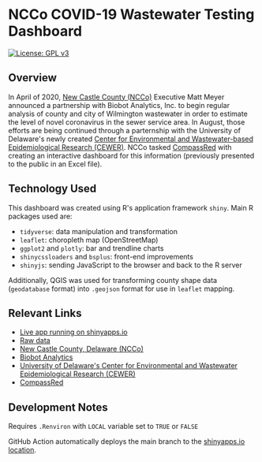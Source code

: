 # NCCo COVID-19 Wastewater Testing Dashboard

[![License: GPL v3](https://img.shields.io/badge/License-GPLv3-blue.svg)](https://www.gnu.org/licenses/gpl-3.0)

## Overview
In April of 2020, [New Castle County (NCCo)](https://nccde.org/) Executive Matt Meyer announced a partnership with Biobot Analytics, Inc. to begin regular analysis of county and city of Wilmington wastewater in order to estimate the level of novel coronavirus in the sewer service area. In August, those efforts are being continued through a parternship with the University of Delaware's newly created [Center for Environmental and Wastewater-based Epidemiological Research (CEWER)](https://www.udel.edu/academics/colleges/canr/departments/animal-and-food-sciences/affiliated-centers/cewer/). NCCo tasked [CompassRed](https://www.compassred.com/) with creating an interactive dashboard for this information (previously presented to the public in an Excel file).

## Technology Used
This dashboard was created using R's application framework `shiny`. Main R packages used are:

- `tidyverse`: data manipulation and transformation
- `leaflet`: choropleth map (OpenStreetMap)
- `ggplot2` and `plotly`: bar and trendline charts
- `shinycssloaders` and `bsplus`: front-end improvements
- `shinyjs`: sending JavaScript to the browser and back to the R server

Additionally, QGIS was used for transforming county shape data (`geodatabase` format) into `.geojson` format for use in `leaflet` mapping.

## Relevant Links

- [Live app running on shinyapps.io](https://techimpact.shinyapps.io/ncco_wastewater)
- [Raw data](http://compassred.shinyapps.io/ncco_wastewater)
- [New Castle County, Delaware (NCCo)](https://nccde.org/)
- [Biobot Analytics](https://www.biobot.io/)
- [University of Delaware's Center for Environmental and Wastewater Epidemiological Research (CEWER)](https://www.udel.edu/academics/colleges/canr/departments/animal-and-food-sciences/affiliated-centers/cewer/)
- [CompassRed](https://www.compassred.com/)

## Development Notes
Requires `.Renviron` with `LOCAL` variable set to `TRUE` or `FALSE`

GitHub Action automatically deploys the main branch to the [shinyapps.io location](https://techimpact.shinyapps.io/ncco_wastewater). 
